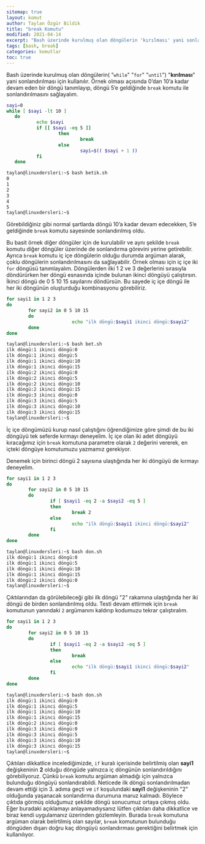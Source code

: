 ```yaml
---
sitemap: true
layout: komut
author: Taylan Özgür Bildik
title: "break Komutu"
modified: 2021-04-14
excerpt: "Bash üzerinde kurulmuş olan döngülerin 'kırılması' yani sonlandırılması için kullanılır."
tags: [bash, break]
categories: komutlar 
toc: true 
---
```



Bash üzerinde kurulmuş olan döngülerin( "`while`" "`for`" "`until`") "**kırılması**" yani sonlandırılması için kullanılır.  Örnek olması açısında 0’dan 10’a kadar devam eden bir döngü tanımlayıp, döngü 5’e geldiğinde `break` komutu ile sonlandırılmasını sağlayalım.

```bash
sayi=0
while [ $sayi -lt 10 ]
   do
           echo $sayi
           if [[ $sayi -eq 5 ]] 
                   then
                           break
                   else
                           sayi=$(( $sayi + 1 ))
           fi
   done
```

```bash
taylan@linuxdersleri:~$ bash betik.sh 
0
1
2
3
4
5
taylan@linuxdersleri:~$
```

Görebildiğiniz gibi normal şartlarda döngü 10’a kadar devam edecekken, 5’e geldiğinde `break` komutu sayesinde sonlandırılmış oldu.

Bu basit örnek diğer döngüler için de kurulabilir ve aynı şekilde `break` komutu diğer döngüler üzerinde de sonlandırma görevini yerine getirebilir. Ayrıca `break` komutu iç içe döngülerin olduğu durumda argüman alarak, çoklu döngülerin sonlandırılmasını da sağlayabilir. Örnek olması için iç içe iki `for` döngüsü tanımlayalım. Döngülerden ilki 1 2 ve 3 değerlerini sırasıyla döndürürken her döngü esnasında içinde bulunan ikinci döngüyü çalıştırsın. İkinci döngü de 0 5 10 15 sayılarını döndürsün. Bu sayede iç içe döngü ile her iki döngünün oluşturduğu kombinasyonu görebiliriz. 

```bash
for sayi1 in 1 2 3 
do
        for sayi2 in 0 5 10 15
        do
                        echo "ilk döngü:$sayi1 ikinci döngü:$sayi2"
        done
done
```

```bash
taylan@linuxdersleri:~$ bash bet.sh 
ilk döngü:1 ikinci döngü:0
ilk döngü:1 ikinci döngü:5
ilk döngü:1 ikinci döngü:10
ilk döngü:1 ikinci döngü:15
ilk döngü:2 ikinci döngü:0
ilk döngü:2 ikinci döngü:5
ilk döngü:2 ikinci döngü:10
ilk döngü:2 ikinci döngü:15
ilk döngü:3 ikinci döngü:0
ilk döngü:3 ikinci döngü:5
ilk döngü:3 ikinci döngü:10
ilk döngü:3 ikinci döngü:15
taylan@linuxdersleri:~$
```

İç içe döngümüzü kurup nasıl çalıştığını öğrendiğimize göre şimdi de bu iki döngüyü tek seferde kırmayı deneyelim. İç içe olan iki adet döngüyü kıracağımız için `break` komutuna parametre olarak `2` değerini vererek, en içteki döngüye komutumuzu yazmamız gerekiyor.

Denemek için birinci döngü 2 sayısına ulaştığında her iki döngüyü de kırmayı deneyelim.

```bash
for sayi1 in 1 2 3 
do
        for sayi2 in 0 5 10 15
        do
                if [ $sayi1 -eq 2 -a $sayi2 -eq 5 ]
                then
                        break 2
                else
                        echo "ilk döngü:$sayi1 ikinci döngü:$sayi2"
                fi
        done
done
```

```bash
taylan@linuxdersleri:~$ bash don.sh 
ilk döngü:1 ikinci döngü:0
ilk döngü:1 ikinci döngü:5
ilk döngü:1 ikinci döngü:10
ilk döngü:1 ikinci döngü:15
ilk döngü:2 ikinci döngü:0
taylan@linuxdersleri:~$
```

Çıktılarından da görülebileceği gibi ilk döngü "2" rakamına ulaştığında her iki döngü de birden sonlandırılmış oldu. Testi devam ettirmek için `break` komutunun yanındaki `2` argümanını kaldırıp kodumuzu tekrar çalıştıralım.

```bash
for sayi1 in 1 2 3 
do
        for sayi2 in 0 5 10 15
        do
                if [ $sayi1 -eq 2 -a $sayi2 -eq 5 ]
                then
                        break
                else
                        echo "ilk döngü:$sayi1 ikinci döngü:$sayi2"
                fi
        done
done
```

```bash
taylan@linuxdersleri:~$ bash don.sh 
ilk döngü:1 ikinci döngü:0
ilk döngü:1 ikinci döngü:5
ilk döngü:1 ikinci döngü:10
ilk döngü:1 ikinci döngü:15
ilk döngü:2 ikinci döngü:0
ilk döngü:3 ikinci döngü:0
ilk döngü:3 ikinci döngü:5
ilk döngü:3 ikinci döngü:10
ilk döngü:3 ikinci döngü:15
taylan@linuxdersleri:~$
```

Çıktıları dikkatlice incelediğimizde, `if` kuralı içerisinde belirtilmiş olan **sayi1** değişkeninin **2** olduğu döngüde yalnızca iç döngünün sonlandırıldığını görebiliyoruz. Çünkü `break` komutu argüman almadığı için yalnızca bulunduğu döngüyü sonlandırabildi. Neticede ilk döngü sonlandırılmadan devam ettiği için 3. adıma geçti ve `if` koşulundaki **sayi1** değişkeninin "2" olduğunda yaşanacak sonlandırma durumuna maruz kalmadı. Böylece çıktıda görmüş olduğumuz şekilde döngü sonucumuz ortaya çıkmış oldu. Eğer buradaki açıklamayı anlayamadıysanız lütfen çıktıları daha dikkatlice ve biraz kendi uygulamanız üzerinden gözlemleyin. Burada `break` komutuna argüman olarak belirtilmiş olan sayılar, `break` komutunun bulunduğu döngüden dışarı doğru kaç döngüyü sonlandırması gerektiğini belirtmek için kullanılıyor.